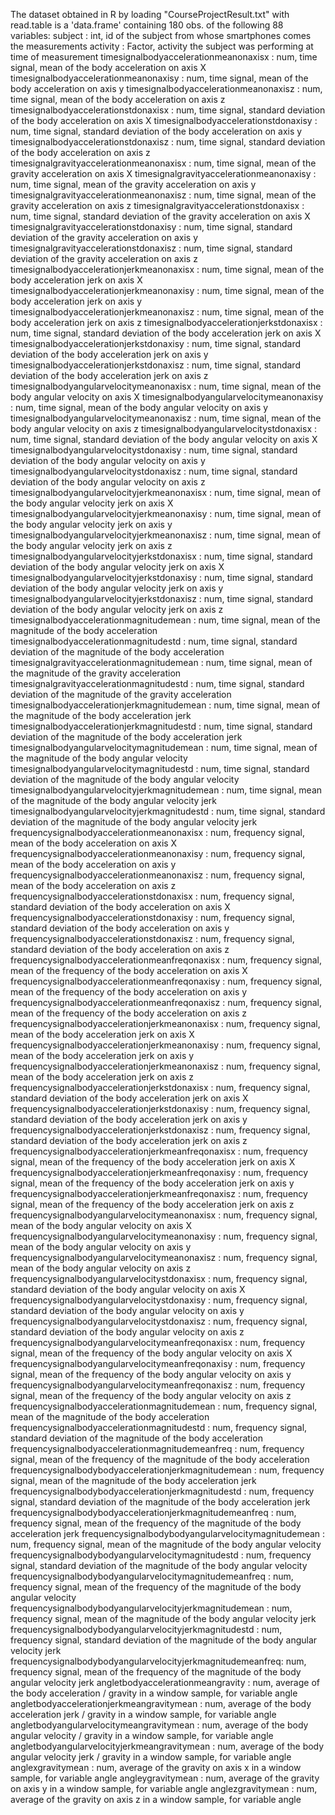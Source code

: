 The dataset obtained in R by loading "CourseProjectResult.txt" with read.table is a 'data.frame' containing 180 obs. of the following 88 variables:
subject                                                    : int, id of the subject from whose smartphones comes the measurements
activity                                                   : Factor, activity the subject was performing at time of measurement
timesignalbodyaccelerationmeanonaxisx                      : num, time signal, mean of the body acceleration on axis X
timesignalbodyaccelerationmeanonaxisy                      : num, time signal, mean of the body acceleration on axis y
timesignalbodyaccelerationmeanonaxisz                      : num, time signal, mean of the body acceleration on axis z
timesignalbodyaccelerationstdonaxisx                       : num, time signal, standard deviation of the body acceleration on axis X
timesignalbodyaccelerationstdonaxisy                       : num, time signal, standard deviation of the body acceleration on axis y
timesignalbodyaccelerationstdonaxisz                       : num, time signal, standard deviation of the body acceleration on axis z
timesignalgravityaccelerationmeanonaxisx                   : num, time signal, mean of the gravity acceleration on axis X
timesignalgravityaccelerationmeanonaxisy                   : num, time signal, mean of the gravity acceleration on axis y
timesignalgravityaccelerationmeanonaxisz                   : num, time signal, mean of the gravity acceleration on axis z
timesignalgravityaccelerationstdonaxisx                    : num, time signal, standard deviation of the gravity acceleration on axis X
timesignalgravityaccelerationstdonaxisy                    : num, time signal, standard deviation of the gravity acceleration on axis y
timesignalgravityaccelerationstdonaxisz                    : num, time signal, standard deviation of the gravity acceleration on axis z
timesignalbodyaccelerationjerkmeanonaxisx                  : num, time signal, mean of the body acceleration jerk on axis X
timesignalbodyaccelerationjerkmeanonaxisy                  : num, time signal, mean of the body acceleration jerk on axis y
timesignalbodyaccelerationjerkmeanonaxisz                  : num, time signal, mean of the body acceleration jerk on axis z
timesignalbodyaccelerationjerkstdonaxisx                   : num, time signal, standard deviation of the body acceleration jerk on axis X
timesignalbodyaccelerationjerkstdonaxisy                   : num, time signal, standard deviation of the body acceleration jerk on axis y
timesignalbodyaccelerationjerkstdonaxisz                   : num, time signal, standard deviation of the body acceleration jerk on axis z
timesignalbodyangularvelocitymeanonaxisx                   : num, time signal, mean of the body angular velocity on axis X
timesignalbodyangularvelocitymeanonaxisy                   : num, time signal, mean of the body angular velocity on axis y
timesignalbodyangularvelocitymeanonaxisz                   : num, time signal, mean of the body angular velocity on axis z
timesignalbodyangularvelocitystdonaxisx                    : num, time signal, standard deviation of the body angular velocity on axis X
timesignalbodyangularvelocitystdonaxisy                    : num, time signal, standard deviation of the body angular velocity on axis y
timesignalbodyangularvelocitystdonaxisz                    : num, time signal, standard deviation of the body angular velocity on axis z
timesignalbodyangularvelocityjerkmeanonaxisx               : num, time signal, mean of the body angular velocity jerk on axis X
timesignalbodyangularvelocityjerkmeanonaxisy               : num, time signal, mean of the body angular velocity jerk on axis y
timesignalbodyangularvelocityjerkmeanonaxisz               : num, time signal, mean of the body angular velocity jerk on axis z
timesignalbodyangularvelocityjerkstdonaxisx                : num, time signal, standard deviation of the body angular velocity jerk on axis X
timesignalbodyangularvelocityjerkstdonaxisy                : num, time signal, standard deviation of the body angular velocity jerk on axis y
timesignalbodyangularvelocityjerkstdonaxisz                : num, time signal, standard deviation of the body angular velocity jerk on axis z
timesignalbodyaccelerationmagnitudemean                    : num, time signal, mean of the magnitude of the body acceleration 
timesignalbodyaccelerationmagnitudestd                     : num, time signal, standard deviation of the magnitude of the body acceleration 
timesignalgravityaccelerationmagnitudemean                 : num, time signal, mean of the magnitude of the gravity acceleration 
timesignalgravityaccelerationmagnitudestd                  : num, time signal, standard deviation of the magnitude of the gravity acceleration 
timesignalbodyaccelerationjerkmagnitudemean                : num, time signal, mean of the magnitude of the body acceleration jerk 
timesignalbodyaccelerationjerkmagnitudestd                 : num, time signal, standard deviation of the magnitude of the body acceleration jerk 
timesignalbodyangularvelocitymagnitudemean                 : num, time signal, mean of the magnitude of the body angular velocity  
timesignalbodyangularvelocitymagnitudestd                  : num, time signal, standard deviation of the magnitude of the body angular velocity  
timesignalbodyangularvelocityjerkmagnitudemean             : num, time signal, mean of the magnitude of the body angular velocity  jerk 
timesignalbodyangularvelocityjerkmagnitudestd              : num, time signal, standard deviation of the magnitude of the body angular velocity jerk 
frequencysignalbodyaccelerationmeanonaxisx                 : num, frequency signal, mean of the body acceleration on axis X
frequencysignalbodyaccelerationmeanonaxisy                 : num, frequency signal, mean of the body acceleration on axis y
frequencysignalbodyaccelerationmeanonaxisz                 : num, frequency signal, mean of the body acceleration on axis z
frequencysignalbodyaccelerationstdonaxisx                  : num, frequency signal, standard deviation of the body acceleration on axis X
frequencysignalbodyaccelerationstdonaxisy                  : num, frequency signal, standard deviation of the body acceleration on axis y
frequencysignalbodyaccelerationstdonaxisz                  : num, frequency signal, standard deviation of the body acceleration on axis z
frequencysignalbodyaccelerationmeanfreqonaxisx             : num, frequency signal, mean of the frequency of the body acceleration on axis X
frequencysignalbodyaccelerationmeanfreqonaxisy             : num, frequency signal, mean of the frequency of the body acceleration on axis y
frequencysignalbodyaccelerationmeanfreqonaxisz             : num, frequency signal, mean of the frequency of the body acceleration on axis z
frequencysignalbodyaccelerationjerkmeanonaxisx             : num, frequency signal, mean of the body acceleration jerk on axis X
frequencysignalbodyaccelerationjerkmeanonaxisy             : num, frequency signal, mean of the body acceleration jerk on axis y
frequencysignalbodyaccelerationjerkmeanonaxisz             : num, frequency signal, mean of the body acceleration jerk on axis z
frequencysignalbodyaccelerationjerkstdonaxisx              : num, frequency signal, standard deviation of the body acceleration jerk on axis X
frequencysignalbodyaccelerationjerkstdonaxisy              : num, frequency signal, standard deviation of the body acceleration jerk on axis y
frequencysignalbodyaccelerationjerkstdonaxisz              : num, frequency signal, standard deviation of the body acceleration jerk on axis z
frequencysignalbodyaccelerationjerkmeanfreqonaxisx         : num, frequency signal, mean of the frequency of the body acceleration jerk on axis X
frequencysignalbodyaccelerationjerkmeanfreqonaxisy         : num, frequency signal, mean of the frequency of the body acceleration jerk on axis y
frequencysignalbodyaccelerationjerkmeanfreqonaxisz         : num, frequency signal, mean of the frequency of the body acceleration jerk on axis z
frequencysignalbodyangularvelocitymeanonaxisx              : num, frequency signal, mean of the body angular velocity on axis X
frequencysignalbodyangularvelocitymeanonaxisy              : num, frequency signal, mean of the body angular velocity on axis y
frequencysignalbodyangularvelocitymeanonaxisz              : num, frequency signal, mean of the body angular velocity on axis z
frequencysignalbodyangularvelocitystdonaxisx               : num, frequency signal, standard deviation of the body angular velocity on axis X
frequencysignalbodyangularvelocitystdonaxisy               : num, frequency signal, standard deviation of the body angular velocity on axis y
frequencysignalbodyangularvelocitystdonaxisz               : num, frequency signal, standard deviation of the body angular velocity on axis z
frequencysignalbodyangularvelocitymeanfreqonaxisx          : num, frequency signal, mean of the frequency of the body angular velocity on axis X
frequencysignalbodyangularvelocitymeanfreqonaxisy          : num, frequency signal, mean of the frequency of the body angular velocity on axis y
frequencysignalbodyangularvelocitymeanfreqonaxisz          : num, frequency signal, mean of the frequency of the body angular velocity on axis z
frequencysignalbodyaccelerationmagnitudemean               : num, frequency signal, mean of the magnitude of the body acceleration 
frequencysignalbodyaccelerationmagnitudestd                : num, frequency signal, standard deviation of the magnitude of the body acceleration
frequencysignalbodyaccelerationmagnitudemeanfreq           : num, frequency signal, mean of the frequency of the magnitude of the body acceleration 
frequencysignalbodybodyaccelerationjerkmagnitudemean       : num, frequency signal, mean of the magnitude of the body acceleration jerk 
frequencysignalbodybodyaccelerationjerkmagnitudestd        : num, frequency signal, standard deviation of the magnitude of the body acceleration jerk 
frequencysignalbodybodyaccelerationjerkmagnitudemeanfreq   : num, frequency signal, mean of the frequency of the magnitude of the body acceleration jerk 
frequencysignalbodybodyangularvelocitymagnitudemean        : num, frequency signal, mean of the magnitude of the body angular velocity  
frequencysignalbodybodyangularvelocitymagnitudestd         : num, frequency signal, standard deviation of the magnitude of the body angular velocity  
frequencysignalbodybodyangularvelocitymagnitudemeanfreq    : num, frequency signal, mean of the frequency of the magnitude of the body angular velocity  
frequencysignalbodybodyangularvelocityjerkmagnitudemean    : num, frequency signal, mean of the magnitude of the body angular velocity  jerk 
frequencysignalbodybodyangularvelocityjerkmagnitudestd     : num, frequency signal, standard deviation of the magnitude of the body angular velocity jerk 
frequencysignalbodybodyangularvelocityjerkmagnitudemeanfreq: num, frequency signal, mean of the frequency of the magnitude of the body angular velocity jerk 
angletbodyaccelerationmeangravity                          : num, average of the body acceleration / gravity in a window sample, for variable angle 
angletbodyaccelerationjerkmeangravitymean                  : num, average of the body acceleration jerk / gravity in a window sample, for variable angle
angletbodyangularvelocitymeangravitymean                   : num, average of the body angular velocity / gravity in a window sample, for variable angle
angletbodyangularvelocityjerkmeangravitymean               : num, average of the body angular velocity jerk / gravity in a window sample, for variable angle
anglexgravitymean                                          : num, average of the gravity on axis x in a window sample, for variable angle
angleygravitymean                                          : num, average of the gravity on axis y in a window sample, for variable angle
anglezgravitymean                                          : num, average of the gravity on axis z in a window sample, for variable angle
